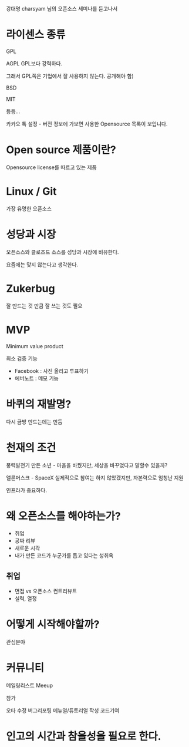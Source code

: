 강대명 charsyam 님의 오픈소스 세미나를 듣고나서

# 라이센스 종류

GPL

AGPL GPL보다 강력하다.

그래서 GPL쪽은 기업에서 잘 사용하지 않는다. 공개해야 함)

BSD

MIT

등등...

카카오 톡 설정 - 버전 정보에 가보면 사용한 Opensource 목록이 보입니다.

# Open source 제품이란?

Opensource license를 따르고 있는 제품

# Linux / Git

가장 유명한 오픈소스

# 성당과 시장

오픈소스와 클로즈드 소스를 성당과 시장에 비유한다.

요즘에는 맞지 않는다고 생각한다.

# Zukerbug 

잘 만드는 것 만큼 잘 쓰는 것도 필요

# MVP

Minimum value product

최소 검증 기능 

- Facebook : 사진 올리고 투표하기
- 에버노트 : 메모 기능

# 바퀴의 재발명?

다시 금방 만드는데는 만듬

# 천재의 조건

풍력발전기 만든 소년 - 마을을 바꿨지만, 세상을 바꾸었다고 말할수 있을까?

앨론머스크 - SpaceX 실제적으로 참여는 하지 않았겠지만, 자본력으로 엄청난 지원

인프라가 중요하다.

# 왜 오픈소스를 해야하는가?

- 취업
- 공짜 리뷰
- 새로운 시각
- 내가 만든 코드가 누군가를 돕고 있다는 성취욕

## 취업
- 면접 vs 오픈소스 컨트리뷰트
- 실력, 열정

# 어떻게 시작해야할까?

관심분야

# 커뮤니티

메일링리스트
Meeup

참가

오타 수정
버그리포팅
메뉴얼/튜토리얼 작성
코드기여

# 인고의 시간과 참을성을 필요로 한다.